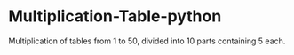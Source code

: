 # Multiplication-Table-python
Multiplication of tables from 1 to 50, divided into 10 parts containing 5 each.
